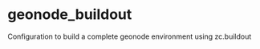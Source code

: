 geonode_buildout
================

Configuration to build a complete geonode environment using zc.buildout
